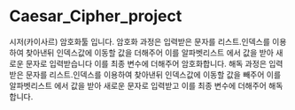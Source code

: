 # Caesar_Cipher_project
시저(카이사르) 암호화툴 입니다. 
암호화 과정은 입력받은 문자를 리스트.인덱스를 이용하여 찾아낸뒤 인덱스값에 이동할 값을 더해주어 이를 알파벳리스트 에서 값을 받아 새로운 문자로 입력받습니다 이를 최종 변수에 더해주어 암호화합니다.
해독 과정은 입력받은 문자를 리스트.인덱스를 이용하여 찾아낸뒤 인덱스값에 이동할 값을 빼주어 이를 알파벳리스트 에서 값을 받아 새로운 문자로 입력받고 이를 최종 변수에 더해주어 해독합니다.
